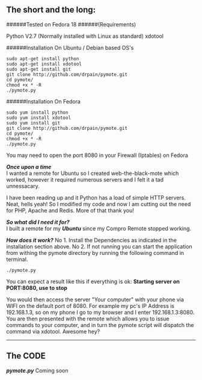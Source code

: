 **The short and the long:**
-----------

######Tested on Fedora 18
######(Requirements)  

Python V2.7 (Normally installed with Linux as standard)
xdotool 

######Installation On Ubuntu / Debian based OS's
```terminal
sudo apt-get install python
sudo apt-get install xdotool
sudo apt-get install git
git clone http://github.com/drpain/pymote.git
cd pymote/
chmod +x * -R
./pymote.py
```

######Installation On Fedora
```terminal
sudo yum install python
sudo yum install xdotool
sudo yum install git
git clone http://github.com/drpain/pymote.git
cd pymote/
chmod +x * -R
./pymote.py
```
You may need to open the port 8080 in your Firewall (Iptables) on Fedora
  
***Once upon a time***  
I wanted a remote for Ubuntu so I created web-the-black-mote which worked, however it required numerous servers and I felt it a tad unnessacary.

I have been reading up and it Python has a load of simple HTTP servers. Neat, hells yeah! So I modified my code and now I am cutting out the need for PHP, Apache and Redis. More of that thank you!

***So what did I need it for?***  
I built a remote for my ***Ubuntu*** since my Compro Remote stopped working.

***How does it work?*** 
No 1. Install the Dependencies as indicated in the installation section above.
No 2. If not running you can start the application from withing the pymote directory by running the following command in terminal. 

```terminal
./pymote.py
```
You can expect a result like this if everything is ok:
**Starting server on PORT:8080, use <Ctrl-C> to stop**

You would then access the server "Your computer" with your phone via WIFI on the default port of 8080.
For example my pc's IP Address is 192.168.1.3, so on my phone I go to my browser and I enter 192.168.1.3:8080. You are then presented with the remote which allows you to issue commands to your computer, and in turn the pymote script will dispatch the command via xdotool. Awesome hey?

----------

## The CODE ##
***pymote.py*** 
Coming soon
